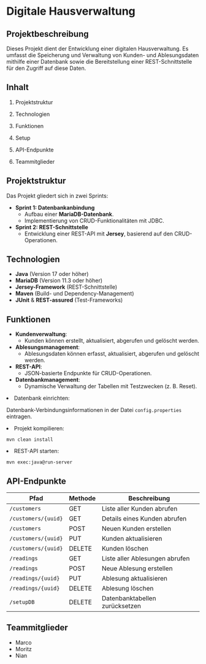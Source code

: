 <h1>Digitale Hausverwaltung</h1>

<h2>Projektbeschreibung</h2>
<p>
Dieses Projekt dient der Entwicklung einer digitalen Hausverwaltung. Es umfasst die Speicherung und Verwaltung
von Kunden- und Ablesungsdaten mithilfe einer Datenbank sowie die Bereitstellung einer REST-Schnittstelle für
den Zugriff auf diese Daten.
</p>

<h2>Inhalt</h2>
<ol>
<li><p>Projektstruktur</p></li>
<li><p>Technologien</p></li>
<li><p>Funktionen</p></li>
<li><p>Setup</p></li>
<li><p>API-Endpunkte</p></li>
<li><p>Teammitglieder</p></li>
</ol>

<h2 id="projektstruktur">Projektstruktur</h2>
<p>
Das Projekt gliedert sich in zwei Sprints:
</p>
<ul>
<li><strong>Sprint 1: Datenbankanbindung</strong>
<ul>
<li>Aufbau einer <strong>MariaDB-Datenbank</strong>.</li>
<li>Implementierung von CRUD-Funktionalitäten mit JDBC.</li>
</ul>
</li>
<li><strong>Sprint 2: REST-Schnittstelle</strong>
<ul>
<li>Entwicklung einer REST-API mit <strong>Jersey</strong>, basierend auf den CRUD-Operationen.</li>
</ul>
</li>
</ul>

<h2 id="technologien">Technologien</h2>
<ul>
<li><strong>Java</strong> (Version 17 oder höher)</li>
<li><strong>MariaDB</strong> (Version 11.3 oder höher)</li>
<li><strong>Jersey-Framework</strong> (REST-Schnittstelle)</li>
<li><strong>Maven</strong> (Build- und Dependency-Management)</li>
<li><strong>JUnit</strong> &amp; <strong>REST-assured</strong> (Test-Frameworks)</li>
</ul>

<h2 id="funktionen">Funktionen</h2>
<ul>
<li><strong>Kundenverwaltung</strong>:
<ul>
<li>Kunden können erstellt, aktualisiert, abgerufen und gelöscht werden.</li>
</ul>
</li>
<li><strong>Ablesungsmanagement</strong>:
<ul>
<li>Ablesungsdaten können erfasst, aktualisiert, abgerufen und gelöscht werden.</li>
</ul>
</li>
<li><strong>REST-API</strong>:
<ul>
<li>JSON-basierte Endpunkte für CRUD-Operationen.</li>
</ul>
</li>
<li><strong>Datenbankmanagement</strong>:
<ul>
<li>Dynamische Verwaltung der Tabellen mit Testzwecken (z. B. Reset).</li>
</ul>
</li>
</ul>

<li>Datenbank einrichten:
<p>Datenbank-Verbindungsinformationen in der Datei <code>config.properties</code> eintragen.</p>
</li>
<li>Projekt kompilieren:
<pre><code>mvn clean install</code></pre>
</li>
<li>REST-API starten:
<pre><code>mvn exec:java@run-server</code></pre>
</li>
</ol>
</li>
</ol>

<h2 id="api-endpunkte">API-Endpunkte</h2>
<table>
<thead>
<tr>
<th>Pfad</th>
<th>Methode</th>
<th>Beschreibung</th>
</tr>
</thead>
<tbody>
<tr>
<td><code>/customers</code></td>
<td>GET</td>
<td>Liste aller Kunden abrufen</td>
</tr>
<tr>
<td><code>/customers/{uuid}</code></td>
<td>GET</td>
<td>Details eines Kunden abrufen</td>
</tr>
<tr>
<td><code>/customers</code></td>
<td>POST</td>
<td>Neuen Kunden erstellen</td>
</tr>
<tr>
<td><code>/customers/{uuid}</code></td>
<td>PUT</td>
<td>Kunden aktualisieren</td>
</tr>
<tr>
<td><code>/customers/{uuid}</code></td>
<td>DELETE</td>
<td>Kunden löschen</td>
</tr>
<tr>
<td><code>/readings</code></td>
<td>GET</td>
<td>Liste aller Ablesungen abrufen</td>
</tr>
<tr>
<td><code>/readings</code></td>
<td>POST</td>
<td>Neue Ablesung erstellen</td>
</tr>
<tr>
<td><code>/readings/{uuid}</code></td>
<td>PUT</td>
<td>Ablesung aktualisieren</td>
</tr>
<tr>
<td><code>/readings/{uuid}</code></td>
<td>DELETE</td>
<td>Ablesung löschen</td>
</tr>
<tr>
<td><code>/setupDB</code></td>
<td>DELETE</td>
<td>Datenbanktabellen zurücksetzen</td>
</tr>
</tbody>
</table>

<h2 id="teammitglieder">Teammitglieder</h2>
<ul>
<li>Marco</li>
<li>Moritz</li>
<li>Nian</li>

